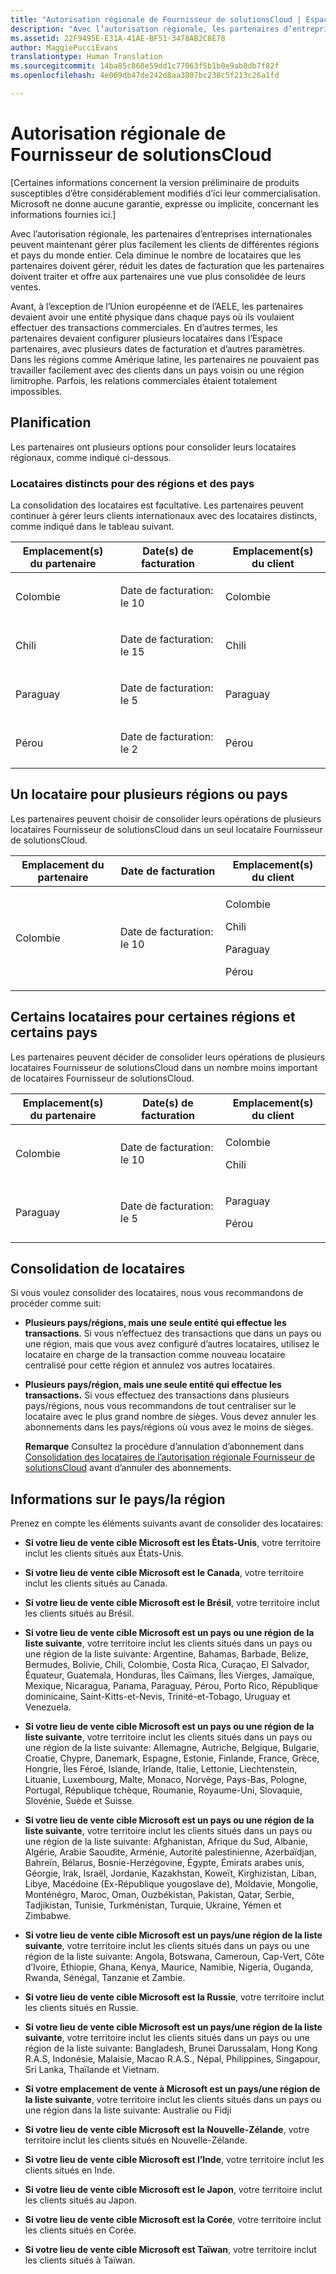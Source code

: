 ```yaml
---
title: "Autorisation régionale de Fournisseur de solutionsCloud | Espace partenaires"
description: "Avec l’autorisation régionale, les partenaires d’entreprises internationales peuvent maintenant gérer plus facilement les clients de différentes régions et pays du monde entier."
ms.assetid: 22F9495E-E31A-41AE-BF51-3478AB2C8E78
author: MaggiePucciEvans
translationtype: Human Translation
ms.sourcegitcommit: 14ba85c868e59dd1c77063f5b1b0e9ab8db7f82f
ms.openlocfilehash: 4e069db47de242d8aa3807bc238c5f213c26a1fd

---
```


# Autorisation régionale de Fournisseur de solutionsCloud


\[Certaines informations concernent la version préliminaire de produits susceptibles d’être considérablement modifiés d’ici leur commercialisation. Microsoft ne donne aucune garantie, expresse ou implicite, concernant les informations fournies ici.\]

Avec l’autorisation régionale, les partenaires d’entreprises internationales peuvent maintenant gérer plus facilement les clients de différentes régions et pays du monde entier. Cela diminue le nombre de locataires que les partenaires doivent gérer, réduit les dates de facturation que les partenaires doivent traiter et offre aux partenaires une vue plus consolidée de leurs ventes.

Avant, à l’exception de l’Union européenne et de l’AELE, les partenaires devaient avoir une entité physique dans chaque pays où ils voulaient effectuer des transactions commerciales. En d’autres termes, les partenaires devaient configurer plusieurs locataires dans l’Espace partenaires, avec plusieurs dates de facturation et d’autres paramètres. Dans les régions comme Amérique latine, les partenaires ne pouvaient pas travailler facilement avec des clients dans un pays voisin ou une région limitrophe. Parfois, les relations commerciales étaient totalement impossibles.

## Planification


Les partenaires ont plusieurs options pour consolider leurs locataires régionaux, comme indiqué ci-dessous.

### Locataires distincts pour des régions et des pays

La consolidation des locataires est facultative. Les partenaires peuvent continuer à gérer leurs clients internationaux avec des locataires distincts, comme indiqué dans le tableau suivant.

<table>
<colgroup>
<col width="33%" />
<col width="33%" />
<col width="33%" />
</colgroup>
<thead>
<tr class="header">
<th>Emplacement(s) du partenaire</th>
<th>Date(s) de facturation</th>
<th>Emplacement(s) du client</th>
</tr>
</thead>
<tbody>
<tr class="odd">
<td><p>Colombie</p></td>
<td><p>Date de facturation: le 10</p></td>
<td><p>Colombie</p></td>
</tr>
<tr class="even">
<td><p>Chili</p></td>
<td><p>Date de facturation: le 15</p></td>
<td><p>Chili</p></td>
</tr>
<tr class="odd">
<td><p>Paraguay</p></td>
<td><p>Date de facturation: le 5</p></td>
<td><p>Paraguay</p></td>
</tr>
<tr class="even">
<td><p>Pérou</p></td>
<td><p>Date de facturation: le 2</p></td>
<td><p>Pérou</p></td>
</tr>
</tbody>
</table>

 

## Un locataire pour plusieurs régions ou pays


Les partenaires peuvent choisir de consolider leurs opérations de plusieurs locataires Fournisseur de solutionsCloud dans un seul locataire Fournisseur de solutionsCloud.

<table>
<colgroup>
<col width="33%" />
<col width="33%" />
<col width="33%" />
</colgroup>
<thead>
<tr class="header">
<th>Emplacement du partenaire</th>
<th>Date de facturation</th>
<th>Emplacement(s) du client</th>
</tr>
</thead>
<tbody>
<tr class="odd">
<td><p>Colombie</p></td>
<td><p>Date de facturation: le 10</p></td>
<td><p>Colombie</p>
<p>Chili</p>
<p>Paraguay</p>
<p>Pérou</p></td>
</tr>
</tbody>
</table>

 

## Certains locataires pour certaines régions et certains pays


Les partenaires peuvent décider de consolider leurs opérations de plusieurs locataires Fournisseur de solutionsCloud dans un nombre moins important de locataires Fournisseur de solutionsCloud.

<table>
<colgroup>
<col width="33%" />
<col width="33%" />
<col width="33%" />
</colgroup>
<thead>
<tr class="header">
<th>Emplacement(s) du partenaire</th>
<th>Date(s) de facturation</th>
<th>Emplacement(s) du client</th>
</tr>
</thead>
<tbody>
<tr class="odd">
<td><p>Colombie</p></td>
<td><p>Date de facturation: le 10</p></td>
<td><p>Colombie</p>
<p>Chili</p></td>
</tr>
<tr class="even">
<td><p>Paraguay</p></td>
<td><p>Date de facturation: le 5</p></td>
<td><p>Paraguay</p>
<p>Pérou</p></td>
</tr>
</tbody>
</table>

 

## Consolidation de locataires


Si vous voulez consolider des locataires, nous vous recommandons de procéder comme suit:

-   **Plusieurs pays/régions, mais une seule entité qui effectue les transactions**. Si vous n’effectuez des transactions que dans un pays ou une région, mais que vous avez configuré d’autres locataires, utilisez le locataire en charge de la transaction comme nouveau locataire centralisé pour cette région et annulez vos autres locataires.

-   **Plusieurs pays/région, mais une seule entité qui effectue les transactions.** Si vous effectuez des transactions dans plusieurs pays/régions, nous vous recommandons de tout centraliser sur le locataire avec le plus grand nombre de sièges. Vous devez annuler les abonnements dans les pays/régions où vous avez le moins de sièges.

    **Remarque** Consultez la procédure d’annulation d’abonnement dans [Consolidation des locataires de l’autorisation régionale Fournisseur de solutionsCloud](csp-regional-authorization-tenant-consolidation.md) avant d’annuler des abonnements.

     

## Informations sur le pays/la région


Prenez en compte les éléments suivants avant de consolider des locataires:

-   **Si votre lieu de vente cible Microsoft est les États-Unis**, votre territoire inclut les clients situés aux États-Unis.

-   **Si votre lieu de vente cible Microsoft est le Canada**, votre territoire inclut les clients situés au Canada.

-   **Si votre lieu de vente cible Microsoft est le Brésil**, votre territoire inclut les clients situés au Brésil.

-   **Si votre lieu de vente cible Microsoft est un pays ou une région de la liste suivante**, votre territoire inclut les clients situés dans un pays ou une région de la liste suivante: Argentine, Bahamas, Barbade, Belize, Bermudes, Bolivie, Chili, Colombie, Costa Rica, Curaçao, El Salvador, Équateur, Guatemala, Honduras, Îles Caïmans, Îles Vierges, Jamaïque, Mexique, Nicaragua, Panama, Paraguay, Pérou, Porto Rico, République dominicaine, Saint-Kitts-et-Nevis, Trinité-et-Tobago, Uruguay et Venezuela.

-   **Si votre lieu de vente cible Microsoft est un pays ou une région de la liste suivante**, votre territoire inclut les clients situés dans un pays ou une région de la liste suivante: Allemagne, Autriche, Belgique, Bulgarie, Croatie, Chypre, Danemark, Espagne, Estonie, Finlande, France, Grèce, Hongrie, Îles Féroé, Islande, Irlande, Italie, Lettonie, Liechtenstein, Lituanie, Luxembourg, Malte, Monaco, Norvège, Pays-Bas, Pologne, Portugal, République tchèque, Roumanie, Royaume-Uni, Slovaquie, Slovénie, Suède et Suisse.

-   **Si votre lieu de vente cible Microsoft est un pays ou une région de la liste suivante**, votre territoire inclut les clients situés dans un pays ou une région de la liste suivante: Afghanistan, Afrique du Sud, Albanie, Algérie, Arabie Saoudite, Arménie, Autorité palestinienne, Azerbaïdjan, Bahreïn, Bélarus, Bosnie-Herzégovine, Égypte, Émirats arabes unis, Géorgie, Irak, Israël, Jordanie, Kazakhstan, Koweït, Kirghizistan, Liban, Libye, Macédoine (Ex-République yougoslave de), Moldavie, Mongolie, Monténégro, Maroc, Oman, Ouzbékistan, Pakistan, Qatar, Serbie, Tadjikistan, Tunisie, Turkménistan, Turquie, Ukraine, Yémen et Zimbabwe.

-   **Si votre lieu de vente cible Microsoft est un pays/une région de la liste suivante**, votre territoire inclut les clients situés dans un pays ou une région de la liste suivante: Angola, Botswana, Cameroun, Cap-Vert, Côte d’Ivoire, Éthiopie, Ghana, Kenya, Maurice, Namibie, Nigeria, Ouganda, Rwanda, Sénégal, Tanzanie et Zambie.

-   **Si votre lieu de vente cible Microsoft est la Russie**, votre territoire inclut les clients situés en Russie.

-   **Si votre lieu de vente cible Microsoft est un pays/une région de la liste suivante**, votre territoire inclut les clients situés dans un pays ou une région de la liste suivante: Bangladesh, Brunei Darussalam, Hong Kong R.A.S, Indonésie, Malaisie, Macao R.A.S., Népal, Philippines, Singapour, Sri Lanka, Thaïlande et Vietnam.

-   **Si votre emplacement de vente à Microsoft est un pays/une région de la liste suivante**, votre territoire inclut les clients situés dans un pays ou une région dans la liste suivante: Australie ou Fidji

-   **Si votre lieu de vente cible Microsoft est la Nouvelle-Zélande**, votre territoire inclut les clients situés en Nouvelle-Zélande.

-   **Si votre lieu de vente cible Microsoft est l’Inde**, votre territoire inclut les clients situés en Inde.

-   **Si votre lieu de vente cible Microsoft est le Japon**, votre territoire inclut les clients situés au Japon.

-   **Si votre lieu de vente cible Microsoft est la Corée**, votre territoire inclut les clients situés en Corée.

-   **Si votre lieu de vente cible Microsoft est Taïwan**, votre territoire inclut les clients situés à Taïwan.

 

 






<!--HONumber=Nov16_HO4-->


